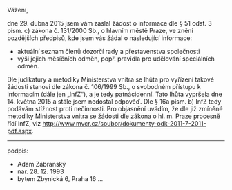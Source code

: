 ﻿---
prijemce: 
  role:     Povinný subjekt
  nazev:    Želivská provozní, a.s.
  ulice:    K Horkám 16/23
  PSC:      102 00
  mesto:    Praha 10
  DS:       
styl:       pirati-klub
vase:
  znacka:   
  den:
nase:
  znacka:   ZK Pha 49/2015
  misto:    Praha
vec:        Stížnost zastupitele hl. m. Prahy na nečinnost
vyrizuje:   
  jmeno:    Adam Zábranský
  telefon:  +420 721 006 868
  ds:       xwfwgha
  mail:     adam.zabransky@praha.eu
---

Vážení,

dne 29. dubna 2015 jsem vám zaslal žádost o informace dle § 51 odst. 3 písm. c) zákona č. 131/2000 Sb., o hlavním městě Praze, ve znění pozdějších předpisů, kde jsem vás žádal o následující informace:
  - aktuální seznam členů dozorčí rady a přestavenstva společnosti
  - výši jejich měsíčních odměn, popř. pravidla pro udělování speciálních odměn.

Dle judikatury a metodiky Ministerstva vnitra se lhůta pro vyřízení takové žádosti stanoví dle zákona č. 106/1999 Sb., o svobodném přístupu k informacím (dále jen „InfZ“), a je tedy patnácidenní. Tato lhůta vypršela dne 14. května 2015 a stále jsem nedostal odpověď. Dle § 16a písm. b) InfZ tedy podávám stížnost proti nečinnosti. Pro objasnění uvádím, že dle již zmíněné metodiky Ministerstva vnitra se žádosti dle zákona o hl. m. Praze procesně řídí InfZ, viz http://www.mvcr.cz/soubor/dokumenty-odk-2011-7-2011-pdf.aspx.

---
podpis: 
  - Adam Zábranský
  - nar. 28. 12. 1993
  - bytem Zbynická 6, Praha 16
...
